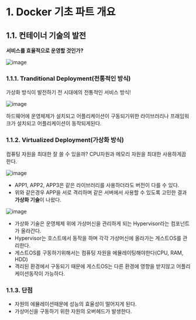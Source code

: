 # 1. Docker 기초 파트 개요

## 1.1. 컨테이너 기술의 발전
**서비스를 효율적으로 운영할 것인가?**


![image](https://user-images.githubusercontent.com/113662725/218785341-b36dab92-12f4-4b63-b83b-fad24cae4d39.png)

### 1.1.1. Tranditional Deployment(전통적인 방식)
가상화 방식이 발전하기 전 시대에의 전통적인 서비스 방식!

![image](https://user-images.githubusercontent.com/113662725/218785846-6c6efceb-9f39-4240-a143-a86e0f2120d3.png)

하드웨어에 운영체제가 설치되고 어플리케이션이 구동되기위한 라이브러리나 프래임워크가 설치되고 어플리케이션이 동작되게된다.

### 1.1.2. Virtualized Deployment(가상화 방식)

컴퓨팅 자원을 최대한 잘 쓸 수 있을까? CPU자원과 메모리 자원을 최대한 사용하게끔 한다.

![image](https://user-images.githubusercontent.com/113662725/219070187-872870c4-825a-479f-a58f-8c07c89c9289.png)
- APP1, APP2, APP3은 같은 라이브러리를 사용하더라도 버전이 다를 수 있다.
- 위와 같은경우 APP을 서로 격리하며 같은 서버에서 사용할 수 있도록 고민한 결과 **가상화 기술**이 나왔다.

![image](https://user-images.githubusercontent.com/113662725/219071286-3d234cf7-5ae7-45ff-8358-5620470e733f.png)
- 가상화 기술은 운영체제 위에 가상머신을 관리하게 되는 Hypervisor라는 컴포넌트가 올라간다.
- Hypervisor는 호스트에서 동작을 하며 각각 가상머신에 올라가는 게스트OS를 관리한다.
- 게스트OS를 구동하기위해서는 컴퓨팅 자원을 에뮬레이팅해야한다(CPU, RAM, HDD)
- 격리된 환경에서 구동되기 때문에 게스트OS는 다른 환경에 영향을 받지않고 어플리케이션동작이 가능하다.


### 1.1.3. 단점
- 자원의 에뮬레이션때문에 성능의 효율성이 떨어지게 된다.
- 가상머신을 구동하기 위한 자원의 오버헤드가 발생한다.
